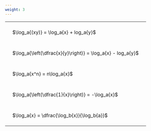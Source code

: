 ```yaml
---
weight: 3
---
```


<style type="text/css">
#T_45b53 th.col_heading {
  text-align: left;
  font-size: 1em;
}
#T_45b53 td {
  text-align: left;
  font-size: 1em;
  padding: 1.5em;
}
</style>
<table id="T_45b53">
  <thead>
  </thead>
  <tbody>
    <tr>
      <td id="T_45b53_row0_col0" class="data row0 col0" >$\log_a{(xy)} = \log_a{x} + log_a{y}$</td>
    </tr>
    <tr>
      <td id="T_45b53_row1_col0" class="data row1 col0" >$\log_a{\left(\dfrac{x}{y}\right)} = \log_a{x} - log_a{y}$</td>
    </tr>
    <tr>
      <td id="T_45b53_row2_col0" class="data row2 col0" >$\log_a{x^n} = n\log_a{x}$</td>
    </tr>
    <tr>
      <td id="T_45b53_row3_col0" class="data row3 col0" >$\log_a{\left(\dfrac{1}{x}\right)} = -\log_a{x}$</td>
    </tr>
    <tr>
      <td id="T_45b53_row4_col0" class="data row4 col0" >$\log_a{x} = \dfrac{\log_b{x}}{\log_b{a}}$</td>
    </tr>
  </tbody>
</table>
